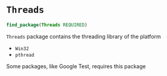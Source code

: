 # `Threads`

```cmake
find_package(Threads REQUIRED)
```

`Threads` package contains the threading library of the platform

- `Win32`
- `pthread`

Some packages, like Google Test, requires this package
